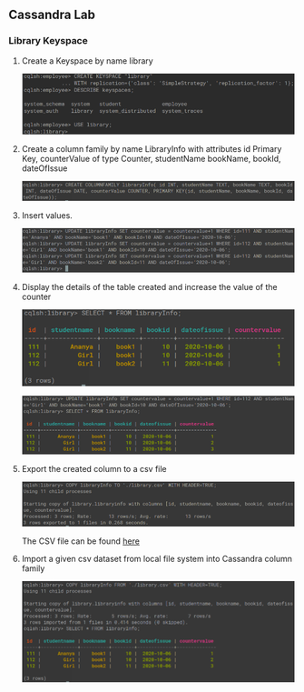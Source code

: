 ## Cassandra Lab

### Library Keyspace

1. Create a Keyspace by name library

   ![](Images/createKeyspace.png)

2. Create a column family by name LibraryInfo with attributes id Primary Key, counterValue of type Counter, studentName bookName, bookId, dateOfIssue

   ![](Images/createColumnFamily.png)

3. Insert values.

   ![](Images/insert.png)

4. Display the details of the table created and increase the value of the counter

   ![](Images/select.png)

   ![](Images/increaseCounter.png)

5. Export the created column to a csv file

   ![](Images/export.png)

   The CSV file can be found [here](library.csv)

6. Import a given csv dataset from local file system into Cassandra column family

   ![](Images/import.png)
